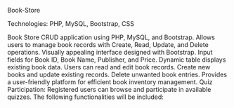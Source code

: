 Book-Store

Technologies: PHP, MySQL, Bootstrap, CSS

Book Store CRUD application using PHP, MySQL, and Bootstrap.
Allows users to manage book records with Create, Read, Update, and Delete operations.
Visually appealing interface designed with Bootstrap.
Input fields for Book ID, Book Name, Publisher, and Price.
Dynamic table displays existing book data.
Users can read and edit book records.
Create new books and update existing records.
Delete unwanted book entries.
Provides a user-friendly platform for efficient book inventory management.
Quiz Participation: Registered users can browse and participate in available quizzes. The following functionalities will be included:

